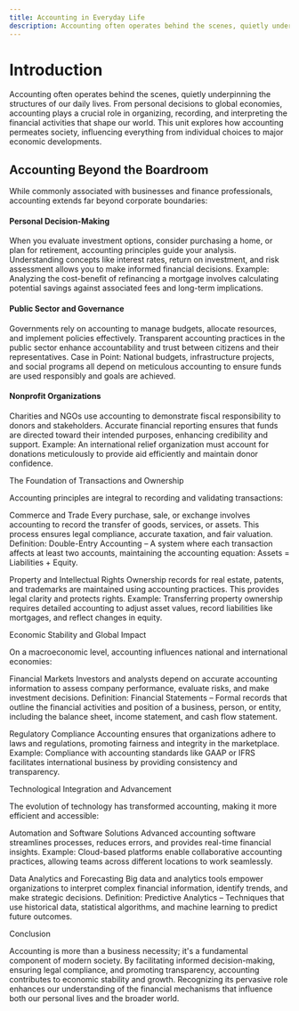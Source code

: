```yaml
---
title: Accounting in Everyday Life
description: Accounting often operates behind the scenes, quietly underpinning the structures of our daily lives.
---
```


# Introduction 

Accounting often operates behind the scenes, quietly underpinning the structures of our daily lives. From personal decisions to global economies, accounting plays a crucial role in organizing, recording, and interpreting the financial activities that shape our world. This unit explores how accounting permeates society, influencing everything from individual choices to major economic developments. 


## Accounting Beyond the Boardroom 

While commonly associated with businesses and finance professionals, accounting extends far beyond corporate boundaries: 

#### Personal Decision-Making 
When you evaluate investment options, consider purchasing a home, or plan for retirement, accounting principles guide your analysis. Understanding concepts like interest rates, return on investment, and risk assessment allows you to make informed financial decisions. 
Example: Analyzing the cost-benefit of refinancing a mortgage involves calculating potential savings against associated fees and long-term implications. 

#### Public Sector and Governance 
Governments rely on accounting to manage budgets, allocate resources, and implement policies effectively. Transparent accounting practices in the public sector enhance accountability and trust between citizens and their representatives. 
Case in Point: National budgets, infrastructure projects, and social programs all depend on meticulous accounting to ensure funds are used responsibly and goals are achieved. 

#### Nonprofit Organizations 
Charities and NGOs use accounting to demonstrate fiscal responsibility to donors and stakeholders. Accurate financial reporting ensures that funds are directed toward their intended purposes, enhancing credibility and support. 
Example: An international relief organization must account for donations meticulously to provide aid efficiently and maintain donor confidence. 

The Foundation of Transactions and Ownership 

Accounting principles are integral to recording and validating transactions: 

Commerce and Trade 
Every purchase, sale, or exchange involves accounting to record the transfer of goods, services, or assets. This process ensures legal compliance, accurate taxation, and fair valuation. 
Definition: Double-Entry Accounting – A system where each transaction affects at least two accounts, maintaining the accounting equation: Assets = Liabilities + Equity. 

Property and Intellectual Rights 
Ownership records for real estate, patents, and trademarks are maintained using accounting practices. This provides legal clarity and protects rights. 
Example: Transferring property ownership requires detailed accounting to adjust asset values, record liabilities like mortgages, and reflect changes in equity. 

Economic Stability and Global Impact 

On a macroeconomic level, accounting influences national and international economies: 

Financial Markets 
Investors and analysts depend on accurate accounting information to assess company performance, evaluate risks, and make investment decisions. 
Definition: Financial Statements – Formal records that outline the financial activities and position of a business, person, or entity, including the balance sheet, income statement, and cash flow statement. 

Regulatory Compliance 
Accounting ensures that organizations adhere to laws and regulations, promoting fairness and integrity in the marketplace. 
Example: Compliance with accounting standards like GAAP or IFRS facilitates international business by providing consistency and transparency. 

Technological Integration and Advancement 

The evolution of technology has transformed accounting, making it more efficient and accessible: 

Automation and Software Solutions 
Advanced accounting software streamlines processes, reduces errors, and provides real-time financial insights. 
Example: Cloud-based platforms enable collaborative accounting practices, allowing teams across different locations to work seamlessly. 

Data Analytics and Forecasting 
Big data and analytics tools empower organizations to interpret complex financial information, identify trends, and make strategic decisions. 
Definition: Predictive Analytics – Techniques that use historical data, statistical algorithms, and machine learning to predict future outcomes. 

Conclusion 

Accounting is more than a business necessity; it's a fundamental component of modern society. By facilitating informed decision-making, ensuring legal compliance, and promoting transparency, accounting contributes to economic stability and growth. Recognizing its pervasive role enhances our understanding of the financial mechanisms that influence both our personal lives and the broader world. 
